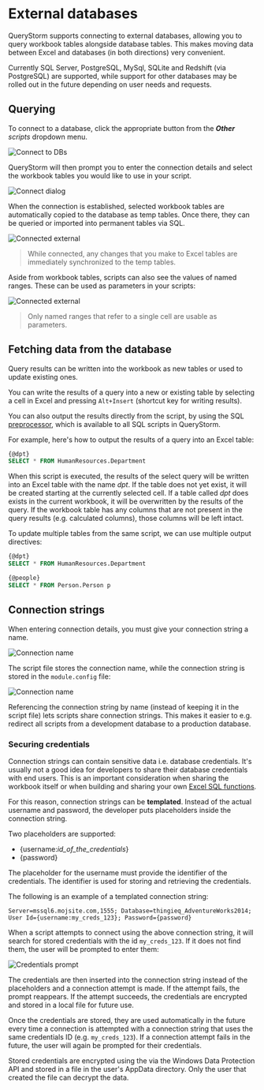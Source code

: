 # External databases

QueryStorm supports connecting to external databases, allowing you to query workbook tables alongside database tables. This makes moving data between Excel and databases (in both directions) very convenient.

Currently SQL Server, PostgreSQL, MySql, SQLite and Redshift (via PostgreSQL) are supported, while support for other databases may be rolled out in the future depending on user needs and requests.

## Querying

To connect to a database, click the appropriate button from the ***Other** scripts* dropdown menu.

![Connect to DBs](../../Images/other_scripts.png)

QueryStorm will then prompt you to enter the connection details and select the workbook tables you would like to use in your script.

![Connect dialog](../../Images/connect_dialog.png)

When the connection is established, selected workbook tables are automatically copied to the database as temp tables. Once there, they can be queried or imported into permanent tables via SQL.

![Connected external](../../Images/connected_external.png?v=1 "Connected to external SQL Server")

> While connected, any changes that you make to Excel tables are immediately synchronized to the temp tables.

Aside from workbook tables, scripts can also see the values of named ranges. These can be used as parameters in your scripts:

![Connected external](../../Images/sql_cell_parameter.png "Connected to external SQL Server")

> Only named ranges that refer to a single cell are usable as parameters.

## Fetching data from the database

Query results can be written into the workbook as new tables or used to update existing ones.

You can write the results of a query into a new or existing table by selecting a cell in Excel and pressing `Alt+Insert` (shortcut key for writing results).

You can also output the results directly from the script, by using the SQL [preprocessor](todo), which is available to all SQL scripts in QueryStorm.

For example, here's how to output the results of a query into an Excel table:

```sql
{@dpt}
SELECT * FROM HumanResources.Department
```

When this script is executed, the results of the select query will be written into an Excel table with the name *dpt*. If the table does not yet exist, it will be created starting at the currently selected cell. If a table called *dpt* does exists in the current workbook, it will be overwritten by the results of the query. If the workbook table has any columns that are not present in the query results (e.g. calculated columns), those columns will be left intact.

To update multiple tables from the same script, we can use multiple output directives:

```sql
{@dpt}
SELECT * FROM HumanResources.Department

{@people}
SELECT * FROM Person.Person p
```

## Connection strings

When entering connection details, you must give your connection string a name.

![Connection name](../../Images/connection_name_1.png)

The script file stores the connection name, while the connection string is stored in the `module.config` file:

![Connection name](../../Images/connection_name_2.png)

Referencing the connection string by name (instead of keeping it in the script file) lets scripts share connection strings. This makes it easier to e.g. redirect all scripts from a development database to a production database.

### Securing credentials

Connection strings can contain sensitive data i.e. database credentials. It's usually not a good idea for developers to share their database credentials with end users. This is an important consideration when sharing the workbook itself or when building and sharing your own [Excel SQL functions](todo).

For this reason, connection strings can be **templated**. Instead of the actual username and password, the developer puts placeholders inside the connection string.

Two placeholders are supported:

- {username:*id_of_the_credentials*}
- {password}

The placeholder for the username must provide the identifier of the credentials. The identifier is used for storing and retrieving the credentials.

The following is an example of a templated connection string:

```
Server=mssql6.mojsite.com,1555; Database=thingieq_AdventureWorks2014; User Id={username:my_creds_123}; Password={password}
```

When a script attempts to connect using the above connection string, it will search for stored credentials with the id `my_creds_123`. If it does not find them, the user will be prompted to enter them:

![Credentials prompt](../../Images/credentials_prompt.png)

The credentials are then inserted into the connection string instead of the placeholders and a connection attempt is made. If the attempt fails, the prompt reappears. If the attempt succeeds, the credentials are encrypted and stored in a local file for future use.

Once the credentials are stored, they are used automatically in the future every time a connection is attempted with a connection string that uses the same credentials ID (e.g. `my_creds_123`). If a connection attempt fails in the future, the user will again be prompted for their credentials.

Stored credentials are encrypted using the via the Windows Data Protection API and stored in a file in the user's AppData directory. Only the user that created the file can decrypt the data.
